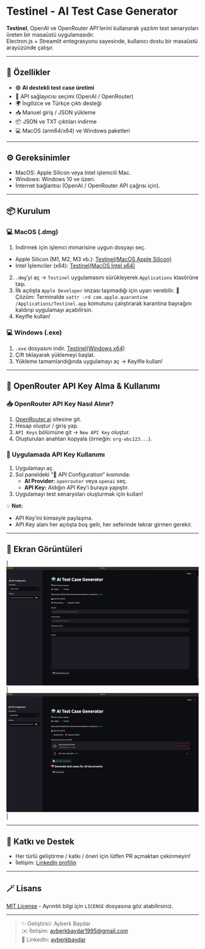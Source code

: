 # Testinel - AI Test Case Generator

**Testinel**, OpenAI ve OpenRouter API'lerini kullanarak yazılım test senaryoları üreten bir masaüstü uygulamasıdır.  
Electron.js + Streamlit entegrasyonu sayesinde, kullanıcı dostu bir masaüstü arayüzünde çalışır.  

---

## 🚀 Özellikler
- 🟢 **AI destekli test case üretimi**
- 🔐 API sağlayıcısı seçimi (OpenAI / OpenRouter)
- 🌍 İngilizce ve Türkçe çıktı desteği
- 📥 Manuel giriş / JSON yükleme
- 📦 JSON ve TXT çıktıları indirme
- 💻 MacOS (arm64/x64) ve Windows paketleri

---

## ⚙️ Gereksinimler
- MacOS: Apple Silicon veya Intel işlemcili Mac.
- Windows: Windows 10 ve üzeri.
- İnternet bağlantısı (OpenAI / OpenRouter API çağrısı için).

---

## 📦 Kurulum

### 💻 MacOS (.dmg)
1. İndirmek için işlemci mimarisine uygun dosyayı seç.
 - Apple Silicon (M1, M2, M3 vb.):
[Testinel(MacOS Apple Silicon)](https://github.com/ayberkbaydar/TestCaseAgentApp/releases/download/v1.0.0/Testinel-1.0.0-arm64.dmg)
 - Intel İşlemciler (x64):
[Testinel(MacOS Intel x64)](https://github.com/ayberkbaydar/TestCaseAgentApp/releases/download/v1.0.0/Testinel-1.0.0.dmg)
2. `.dmg`’yi aç → `Testinel` uygulamasını sürükleyerek `Applications` klasörüne taşı.
3. İlk açılışta `Apple Developer` imzası taşımadığı için uyarı verebilir.
    🔧 Çözüm:
        Terminalde `xattr -rd com.apple.quarantine /Applications/Testinel.app` komutunu
        çalıştırarak karantina bayrağını kaldırıp uygulamayı açabilirsin.
4. Keyifle kullan!

### 💻 Windows (.exe)
1. `.exe` dosyasını indir.
[Testinel(Windows x64)](https://github.com/ayberkbaydar/TestCaseAgentApp/releases/download/v1.0.0/Testinel.Setup.1.0.0.exe)
2. Çift tıklayarak yüklemeyi başlat.
3. Yükleme tamamlandığında uygulamayı aç → Keyifle kullan!

---

## 🔑 OpenRouter API Key Alma & Kullanımı

### 📥 OpenRouter API Key Nasıl Alınır?
1. [OpenRouter.ai](https://openrouter.ai/) sitesine git.
2. Hesap oluştur / giriş yap.
3. `API Keys` bölümüne git → `New API Key` oluştur.
4. Oluşturulan anahtarı kopyala (örneğin: `org-abc123...`).

### 🚀 Uygulamada API Key Kullanımı
1. Uygulamayı aç.
2. Sol paneldeki “🔐 API Configuration” kısmında:
   - **AI Provider:** `openrouter` veya `openai` seç.
   - **API Key:** Aldığın API Key’i buraya yapıştır.
3. Uygulamayı test senaryoları oluşturmak için kullan!

💡 **Not:**  
- API Key’ini kimseyle paylaşma.  
- API Key alanı her açılışta boş gelir, her seferinde tekrar girmen gerekir.

---

## 📸 Ekran Görüntüleri
| ![Manual Entry](./screenshots/01.png) | ![Upload as JSON](./screenshots/02.png) |

---

## 🌟 Katkı ve Destek
- Her türlü geliştirme / katkı / öneri için lütfen PR açmaktan çekinmeyin!
- İletişim: [LinkedIn profilin](https://linkedin.com/in/ayberkbaydar)  

---

## 🪄 Lisans
[MIT License](./LICENSE) - Ayrıntılı bilgi için `LICENSE` dosyasına göz atabilirsiniz.

---

> ✨ Geliştirici: Ayberk Baydar  
> ✉️ İletişim: ayberkbaydar1995@gmail.com  
> 💼 LinkedIn: [ayberkbaydar](https://linkedin.com/in/ayberkbaydar)
